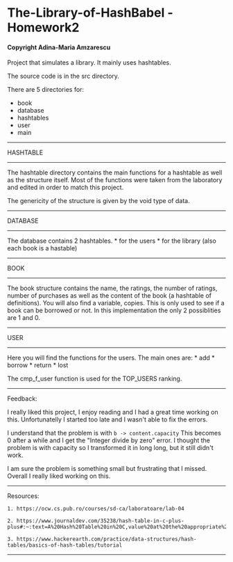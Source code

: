 # The-Library-of-HashBabel - Homework2
#### Copyright Adina-Maria Amzarescu

Project that simulates a library.
It mainly uses hashtables.

The source code is in the src directory.

There are 5 directories for:
* book
* database
* hashtables
* user
* main

__________________________________________________________

HASHTABLE
__________________________________________________________

The hashtable directory contains the main functions
for a hashtable as well as the structure itself.
Most of the functions were taken from the laboratory
and edited in order to match this project.

The genericity of the structure is given by the void type
of data.

__________________________________________________________

DATABASE
__________________________________________________________

The database contains 2 hashtables.
    * for the users
    * for the library (also each book is a hastable)

__________________________________________________________

BOOK
__________________________________________________________

The book structure contains the name, the ratings,
the number of ratings, number of purchases as well
as the content of the book (a hashtable of definitions).
You will also find a variable, copies. This is only used
to see if a book can be borrowed or not. In this
implementation the only 2 possiblities are 1 and 0.

__________________________________________________________

USER
__________________________________________________________

Here you will find the functions for the users.
The main ones are:
    * add
    * borrow
    * return
    * lost

The cmp_f_user function is used for the TOP_USERS
ranking.

__________________________________________________________

Feedback:

I really liked this project, I enjoy reading and I had
a great time working on this. Unfortunatelly I started
too late and I wasn't able to fix the errors.

I understand that the problem is with 
`b -> content.capacity`
This becomes 0 after a while and I get the
"Integer divide by zero" error. I thought the problem
is with capacity so I transformed it in long long,
but it still didn't work.

I am sure the problem is something small but frustrating that
I missed. Overall I really liked working on this.

__________________________________________________________

Resources:

    1. https://ocw.cs.pub.ro/courses/sd-ca/laboratoare/lab-04

    2. https://www.journaldev.com/35238/hash-table-in-c-plus-plus#:~:text=A%20Hash%20Table%20in%20C,value%20at%20the%20appropriate%20location.

    3. https://www.hackerearth.com/practice/data-structures/hash-tables/basics-of-hash-tables/tutorial

__________________________________________________________
